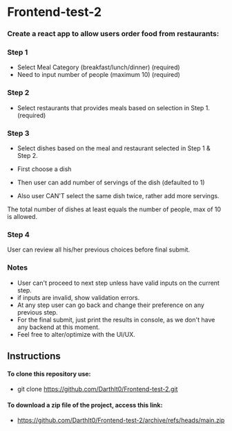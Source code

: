 # Frontend-test-2
  
### Create a react app to allow users order food from restaurants:

### Step 1

* Select Meal Category (breakfast/lunch/dinner) (required)
* Need to input number of people (maximum 10) (required)

### Step 2

* Select restaurants that provides meals based on selection in Step 1. (required)

### Step 3

* Select dishes based on the meal and restaurant selected in Step 1 & Step 2.

* First choose a dish
* Then user can add number of servings of the dish (defaulted to 1)
* Also user CAN'T select the same dish twice, rather add more servings.

The total number of dishes at least equals the number of people, max of 10 is allowed.

### Step 4

User can review all his/her previous choices before final submit.

### Notes

* User can't proceed to next step unless have valid inputs on the current step.
* if inputs are invalid, show validation errors.
* At any step user can go back and change their preference on any previous step.
* For the final submit, just print the results in console, as we don't have any backend at this moment.
* Feel free to alter/optimize with the UI/UX.

## Instructions


#### To clone this repository use:
  
  - git clone https://github.com/DarthIt0/Frontend-test-2.git


#### To download a zip file of the project, access this link:
  
  - https://github.com/DarthIt0/Frontend-test-2/archive/refs/heads/main.zip
